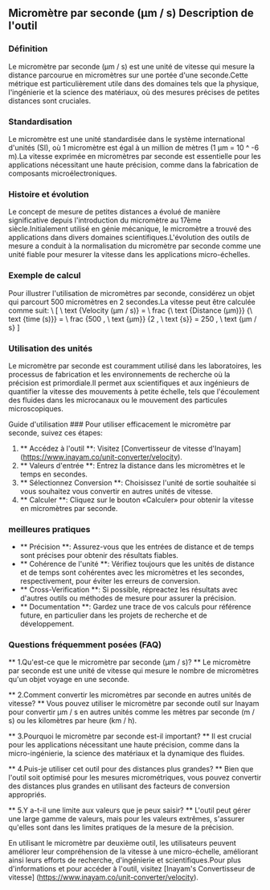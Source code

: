 ## Micromètre par seconde (µm / s) Description de l'outil

### Définition
Le micromètre par seconde (µm / s) est une unité de vitesse qui mesure la distance parcourue en micromètres sur une portée d'une seconde.Cette métrique est particulièrement utile dans des domaines tels que la physique, l'ingénierie et la science des matériaux, où des mesures précises de petites distances sont cruciales.

### Standardisation
Le micromètre est une unité standardisée dans le système international d'unités (SI), où 1 micromètre est égal à un million de mètres (1 µm = 10 ^ -6 m).La vitesse exprimée en micromètres par seconde est essentielle pour les applications nécessitant une haute précision, comme dans la fabrication de composants microélectroniques.

### Histoire et évolution
Le concept de mesure de petites distances a évolué de manière significative depuis l'introduction du micromètre au 17ème siècle.Initialement utilisé en génie mécanique, le micromètre a trouvé des applications dans divers domaines scientifiques.L'évolution des outils de mesure a conduit à la normalisation du micromètre par seconde comme une unité fiable pour mesurer la vitesse dans les applications micro-échelles.

### Exemple de calcul
Pour illustrer l'utilisation de micromètres par seconde, considérez un objet qui parcourt 500 micromètres en 2 secondes.La vitesse peut être calculée comme suit:
\ [
\ text {Velocity (µm / s)} = \ frac {\ text {Distance (µm)}} {\ text {time (s)}} = \ frac {500 \, \ text {µm}} {2 \, \ text {s}} = 250 \, \ text {µm / s}
\]

### Utilisation des unités
Le micromètre par seconde est couramment utilisé dans les laboratoires, les processus de fabrication et les environnements de recherche où la précision est primordiale.Il permet aux scientifiques et aux ingénieurs de quantifier la vitesse des mouvements à petite échelle, tels que l'écoulement des fluides dans les microcanaux ou le mouvement des particules microscopiques.

Guide d'utilisation ###
Pour utiliser efficacement le micromètre par seconde, suivez ces étapes:
1. ** Accédez à l'outil **: Visitez [Convertisseur de vitesse d'Inayam] (https://www.inayam.co/unit-converter/velocity).
2. ** Valeurs d'entrée **: Entrez la distance dans les micromètres et le temps en secondes.
3. ** Sélectionnez Conversion **: Choisissez l'unité de sortie souhaitée si vous souhaitez vous convertir en autres unités de vitesse.
4. ** Calculer **: Cliquez sur le bouton «Calculer» pour obtenir la vitesse en micromètres par seconde.

### meilleures pratiques
- ** Précision **: Assurez-vous que les entrées de distance et de temps sont précises pour obtenir des résultats fiables.
- ** Cohérence de l'unité **: Vérifiez toujours que les unités de distance et de temps sont cohérentes avec les micromètres et les secondes, respectivement, pour éviter les erreurs de conversion.
- ** Cross-Verification **: Si possible, répreactez les résultats avec d'autres outils ou méthodes de mesure pour assurer la précision.
- ** Documentation **: Gardez une trace de vos calculs pour référence future, en particulier dans les projets de recherche et de développement.

### Questions fréquemment posées (FAQ)

** 1.Qu'est-ce que le micromètre par seconde (µm / s)? **
Le micromètre par seconde est une unité de vitesse qui mesure le nombre de micromètres qu'un objet voyage en une seconde.

** 2.Comment convertir les micromètres par seconde en autres unités de vitesse? **
Vous pouvez utiliser le micromètre par seconde outil sur Inayam pour convertir µm / s en autres unités comme les mètres par seconde (m / s) ou les kilomètres par heure (km / h).

** 3.Pourquoi le micromètre par seconde est-il important? **
Il est crucial pour les applications nécessitant une haute précision, comme dans la micro-ingénierie, la science des matériaux et la dynamique des fluides.

** 4.Puis-je utiliser cet outil pour des distances plus grandes? **
Bien que l'outil soit optimisé pour les mesures micrométriques, vous pouvez convertir des distances plus grandes en utilisant des facteurs de conversion appropriés.

** 5.Y a-t-il une limite aux valeurs que je peux saisir? **
L'outil peut gérer une large gamme de valeurs, mais pour les valeurs extrêmes, s'assurer qu'elles sont dans les limites pratiques de la mesure de la précision.

En utilisant le micromètre par deuxième outil, les utilisateurs peuvent améliorer leur compréhension de la vitesse à une micro-échelle, améliorant ainsi leurs efforts de recherche, d'ingénierie et scientifiques.Pour plus d'informations et pour accéder à l'outil, visitez [Inayam's Convertisseur de vitesse] (https://www.inayam.co/unit-converter/velocity).